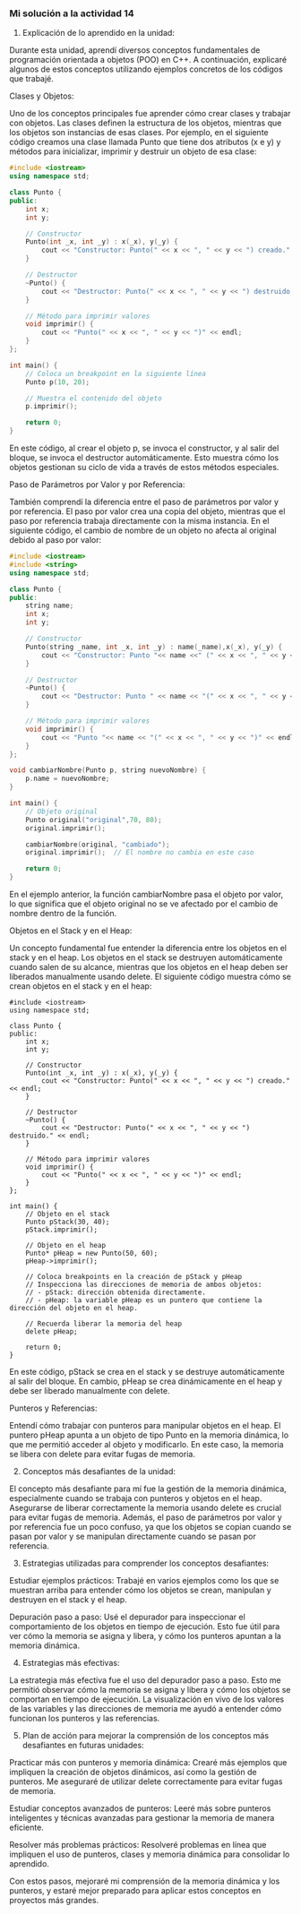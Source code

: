 ### Mi solución a la actividad 14

1. Explicación de lo aprendido en la unidad:

Durante esta unidad, aprendí diversos conceptos fundamentales de programación orientada a objetos (POO) en C++. A continuación, explicaré algunos de estos conceptos utilizando ejemplos concretos de los códigos que trabajé.

Clases y Objetos:

Uno de los conceptos principales fue aprender cómo crear clases y trabajar con objetos. Las clases definen la estructura de los objetos, mientras que los objetos son instancias de esas clases. Por ejemplo, en el siguiente código creamos una clase llamada Punto que tiene dos atributos (x e y) y métodos para inicializar, imprimir y destruir un objeto de esa clase:

``` c++
#include <iostream>
using namespace std;

class Punto {
public:
    int x;
    int y;

    // Constructor
    Punto(int _x, int _y) : x(_x), y(_y) {
        cout << "Constructor: Punto(" << x << ", " << y << ") creado." << endl;
    }

    // Destructor
    ~Punto() {
        cout << "Destructor: Punto(" << x << ", " << y << ") destruido." << endl;
    }

    // Método para imprimir valores
    void imprimir() {
        cout << "Punto(" << x << ", " << y << ")" << endl;
    }
};

int main() {
    // Coloca un breakpoint en la siguiente línea
    Punto p(10, 20);

    // Muestra el contenido del objeto
    p.imprimir();

    return 0;
}
```
En este código, al crear el objeto p, se invoca el constructor, y al salir del bloque, se invoca el destructor automáticamente. Esto muestra cómo los objetos gestionan su ciclo de vida a través de estos métodos especiales.

Paso de Parámetros por Valor y por Referencia:

También comprendí la diferencia entre el paso de parámetros por valor y por referencia. El paso por valor crea una copia del objeto, mientras que el paso por referencia trabaja directamente con la misma instancia. En el siguiente código, el cambio de nombre de un objeto no afecta al original debido al paso por valor:

``` c++
#include <iostream>
#include <string>
using namespace std;

class Punto {
public:
    string name;
    int x;
    int y;

    // Constructor
    Punto(string _name, int _x, int _y) : name(_name),x(_x), y(_y) {
        cout << "Constructor: Punto "<< name <<" (" << x << ", " << y << ") creado." << endl;
    }

    // Destructor
    ~Punto() {
        cout << "Destructor: Punto " << name << "(" << x << ", " << y << ") destruido." << endl;
    }

    // Método para imprimir valores
    void imprimir() {
        cout << "Punto "<< name << "(" << x << ", " << y << ")" << endl;
    }
};

void cambiarNombre(Punto p, string nuevoNombre) {
    p.name = nuevoNombre;
}

int main() {
    // Objeto original
    Punto original("original",70, 80);
    original.imprimir();

    cambiarNombre(original, "cambiado");
    original.imprimir();  // El nombre no cambia en este caso

    return 0;
}
```
En el ejemplo anterior, la función cambiarNombre pasa el objeto por valor, lo que significa que el objeto original no se ve afectado por el cambio de nombre dentro de la función.

Objetos en el Stack y en el Heap:

Un concepto fundamental fue entender la diferencia entre los objetos en el stack y en el heap. Los objetos en el stack se destruyen automáticamente cuando salen de su alcance, mientras que los objetos en el heap deben ser liberados manualmente usando delete. El siguiente código muestra cómo se crean objetos en el stack y en el heap:

``` c+
#include <iostream>
using namespace std;

class Punto {
public:
    int x;
    int y;

    // Constructor
    Punto(int _x, int _y) : x(_x), y(_y) {
        cout << "Constructor: Punto(" << x << ", " << y << ") creado." << endl;
    }

    // Destructor
    ~Punto() {
        cout << "Destructor: Punto(" << x << ", " << y << ") destruido." << endl;
    }

    // Método para imprimir valores
    void imprimir() {
        cout << "Punto(" << x << ", " << y << ")" << endl;
    }
};

int main() {
    // Objeto en el stack
    Punto pStack(30, 40);
    pStack.imprimir();

    // Objeto en el heap
    Punto* pHeap = new Punto(50, 60);
    pHeap->imprimir();

    // Coloca breakpoints en la creación de pStack y pHeap
    // Inspecciona las direcciones de memoria de ambos objetos:
    // - pStack: dirección obtenida directamente.
    // - pHeap: la variable pHeap es un puntero que contiene la dirección del objeto en el heap.

    // Recuerda liberar la memoria del heap
    delete pHeap;

    return 0;
}
```
En este código, pStack se crea en el stack y se destruye automáticamente al salir del bloque. En cambio, pHeap se crea dinámicamente en el heap y debe ser liberado manualmente con delete.

Punteros y Referencias:

Entendí cómo trabajar con punteros para manipular objetos en el heap. El puntero pHeap apunta a un objeto de tipo Punto en la memoria dinámica, lo que me permitió acceder al objeto y modificarlo. En este caso, la memoria se libera con delete para evitar fugas de memoria.

2. Conceptos más desafiantes de la unidad:

El concepto más desafiante para mí fue la gestión de la memoria dinámica, especialmente cuando se trabaja con punteros y objetos en el heap. Asegurarse de liberar correctamente la memoria usando delete es crucial para evitar fugas de memoria. Además, el paso de parámetros por valor y por referencia fue un poco confuso, ya que los objetos se copian cuando se pasan por valor y se manipulan directamente cuando se pasan por referencia.

3. Estrategias utilizadas para comprender los conceptos desafiantes:

Estudiar ejemplos prácticos: Trabajé en varios ejemplos como los que se muestran arriba para entender cómo los objetos se crean, manipulan y destruyen en el stack y el heap.

Depuración paso a paso: Usé el depurador para inspeccionar el comportamiento de los objetos en tiempo de ejecución. Esto fue útil para ver cómo la memoria se asigna y libera, y cómo los punteros apuntan a la memoria dinámica.

4. Estrategias más efectivas:

La estrategia más efectiva fue el uso del depurador paso a paso. Esto me permitió observar cómo la memoria se asigna y libera y cómo los objetos se comportan en tiempo de ejecución. La visualización en vivo de los valores de las variables y las direcciones de memoria me ayudó a entender cómo funcionan los punteros y las referencias.

5. Plan de acción para mejorar la comprensión de los conceptos más desafiantes en futuras unidades:

Practicar más con punteros y memoria dinámica: Crearé más ejemplos que impliquen la creación de objetos dinámicos, así como la gestión de punteros. Me aseguraré de utilizar delete correctamente para evitar fugas de memoria.

Estudiar conceptos avanzados de punteros: Leeré más sobre punteros inteligentes y técnicas avanzadas para gestionar la memoria de manera eficiente.

Resolver más problemas prácticos: Resolveré problemas en línea que impliquen el uso de punteros, clases y memoria dinámica para consolidar lo aprendido.

Con estos pasos, mejoraré mi comprensión de la memoria dinámica y los punteros, y estaré mejor preparado para aplicar estos conceptos en proyectos más grandes.
